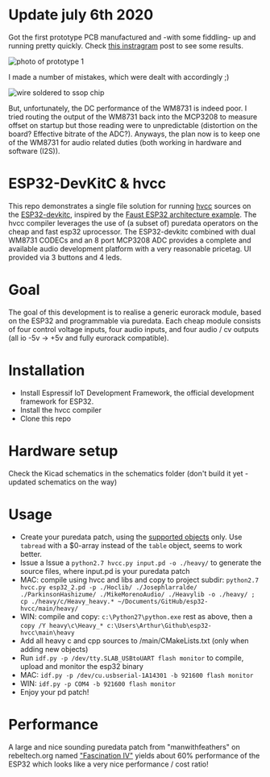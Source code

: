 # Update july 6th 2020
Got the first prototype PCB manufactured and -with some fiddling- up and running pretty quickly. Check [this instragram](https://www.instagram.com/p/CByjpFthu2I/) post to see some results.

![photo of prototype 1](https://raw.githubusercontent.com/sinneb/esp32-hvcc/master/proto1.jpg)

I made a number of mistakes, which were dealt with accordingly ;)

![wire soldered to ssop chip](https://raw.githubusercontent.com/sinneb/esp32-hvcc/master/proto2.jpg)

But, unfortunately, the DC performance of the WM8731 is indeed poor. I tried routing the output of the WM8731 back into the MCP3208 to measure offset on startup but those reading were to unpredictable (distortion on the board? Effective bitrate of the ADC?). Anyways, the plan now is to keep one of the WM8731 for audio related duties (both working in hardware and software (I2S)).

# ESP32-DevKitC & hvcc

This repo demonstrates a single file solution for running [hvcc](https://github.com/enzienaudio/hvcc) sources on the [ESP32-devkitc](https://docs.espressif.com/projects/esp-idf/en/latest/hw-reference/get-started-devkitc.html), inspired by the [Faust ESP32 architecture example](https://faust.grame.fr/doc/tutorials/#dsp-on-the-esp32-with-faust). The hvcc compiler leverages the use of (a subset of) puredata operators on the cheap and fast esp32 uprocessor. The ESP32-devkitc combined with dual WM8731 CODECs and an 8 port MCP3208 ADC provides a complete and available audio development platform with a very reasonable pricetag. UI provided via 3 buttons and 4 leds.

# Goal

The goal of this development is to realise a generic eurorack module, based on the ESP32 and programmable via puredata. Each cheap module consists of four control voltage inputs, four audio inputs, and four audio / cv outputs (all io -5v -> +5v and fully eurorack compatible).

# Installation

- Install Espressif IoT Development Framework, the official development framework for ESP32.
- Install the hvcc compiler
- Clone this repo

# Hardware setup

Check the Kicad schematics in the schematics folder (don't build it yet - updated schematics on the way)

# Usage

- Create your puredata patch, using the [supported objects](supportedobjects.md) only. Use `tabread` with a $0-array instead of the `table` object, seems to work better.
- Issue a Issue a `python2.7 hvcc.py input.pd -o ./heavy/` to generate the source files, where input.pd is your puredata patch
- MAC: compile using hvcc and libs and copy to project subdir: `python2.7 hvcc.py esp32_2.pd -p ./Hoclib/ ./Josephlarralde/ ./ParkinsonHashizume/ ./MikeMorenoAudio/ ./Heavylib -o ./heavy/ ; cp ./heavy/c/Heavy_heavy.* ~/Documents/GitHub/esp32-hvcc/main/heavy/`
- WIN: compile and copy: `c:\Python27\python.exe` rest as above, then a `copy /Y heavy\c\Heavy_* c:\Users\Arthur\Github\esp32-hvcc\main\heavy`
- Add all heavy c and cpp sources to /main/CMakeLists.txt (only when adding new objects)
- Run `idf.py -p /dev/tty.SLAB_USBtoUART flash monitor` to compile, upload and monitor the esp32 binary
- MAC: `idf.py -p /dev/cu.usbserial-1A14301 -b 921600 flash monitor`
- WIN: `idf.py -p COM4 -b 921600 flash monitor`
- Enjoy your pd patch!

# Performance

A large and nice sounding puredata patch from "manwithfeathers" on rebeltech.org named ["Fascination IV"](https://www.rebeltech.org/patch-library/patch/Fascination_IV) yields about 60% performance of the ESP32 which looks like a very nice performance / cost ratio!
